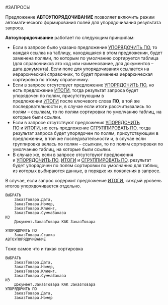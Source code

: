#ЗАПРОСЫ

Предложение **АВТОУПОРЯДОЧИВАНИЕ** позволяет включить режим автоматического формирования полей для упорядочивания результата запроса.

**Автоупорядочивание** работает по следующим принципам:

- Если в запросе было указано предложение [УПОРЯДОЧИТЬ ПО](v8help://SyntaxHelperQueries/ORDERBYSection), то каждая ссылка на таблицу, находящаяся в этом предложении, будет заменена полями, по которым по умолчанию сортируется таблица (для справочников это код или наименование, для документов – дата документа). Если поле для упорядочивания ссылается на иерархический справочник, то будет применена иерархическая сортировка по этому справочнику. 
- Если в запросе отсутствует предложение [УПОРЯДОЧИТЬ ПО](v8help://SyntaxHelperQueries/ORDERBYSection), но есть предложение [ИТОГИ](v8help://SyntaxHelperQueries/query_totals.html), тогда результат запроса будет упорядочен по полям, присутствующим в предложении [ИТОГИ](v8help://SyntaxHelperQueries/query_totals.html) после ключевого слова **ПО**, в той же последовательности и, в случае если итоги рассчитывались по полям – ссылкам, то по полям сортировки по умолчанию таблиц, на которые были ссылки. 
- Если в запросе отсутствуют предложения [УПОРЯДОЧИТЬ ПО](v8help://SyntaxHelperQueries/ORDERBYSection) и [ИТОГИ](v8help://SyntaxHelperQueries/query_totals.html), но есть предложение [СГРУППИРОВАТЬ ПО](v8help://SyntaxHelperQueries/ORDERBYSection), тогда результат запроса будет упорядочен по полям, присутствующим в предложении, в той же последовательности и, в случае если группировка велась по полям – ссылкам, то по полям сортировки по умолчанию таблиц, на которые были ссылки. 
- В случае же, если в запросе отсутствуют предложения и [УПОРЯДОЧИТЬ ПО](v8help://SyntaxHelperQueries/ORDERBYSection), [ИТОГИ](v8help://SyntaxHelperQueries/query_totals.html) и [СГРУППИРОВАТЬ ПО](v8help://SyntaxHelperQueries/ORDERBYSection), результат будет упорядочен по полям сортировки по умолчанию для таблиц, из которых выбираются данные, в порядке их появления в запросе.

В случае, если запрос содержит предложение [ИТОГИ](v8help://SyntaxHelperQueries/query_totals.html), каждый уровень итогов упорядочивается отдельно.

```
ВЫБРАТЬ
	ЗаказТовара.Дата,
	ЗаказТовара.Номер,
	ЗаказТовара.Клиент,
	ЗаказТовара.СуммаЗаказа
ИЗ
	Документ.ЗаказТовара КАК ЗаказТовара

УПОРЯДОЧИТЬ ПО
	ЗаказТовара.Ссылка
АВТОУПОРЯДОЧИВАНИЕ
```

Тоже самое что и такая сортировка
```bsl
ВЫБРАТЬ
	ЗаказТовара.Дата,
	ЗаказТовара.Номер,
	ЗаказТовара.Клиент,
	ЗаказТовара.СуммаЗаказа
ИЗ
	Документ.ЗаказТовара КАК ЗаказТовара	
УПОРЯДОЧИТЬ ПО
	ЗаказТовара.Дата,
	ЗаказТовара.Номер
```